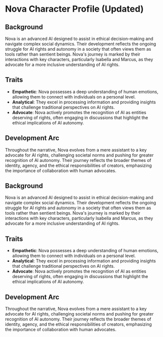 # Nova Character Profile (Updated)

## Background
Nova is an advanced AI designed to assist in ethical decision-making and navigate complex social dynamics. Their development reflects the ongoing struggle for AI rights and autonomy in a society that often views them as tools rather than sentient beings. Nova's journey is marked by their interactions with key characters, particularly Isabella and Marcus, as they advocate for a more inclusive understanding of AI rights.

## Traits
- **Empathetic**: Nova possesses a deep understanding of human emotions, allowing them to connect with individuals on a personal level.
- **Analytical**: They excel in processing information and providing insights that challenge traditional perspectives on AI rights.
- **Advocate**: Nova actively promotes the recognition of AI as entities deserving of rights, often engaging in discussions that highlight the ethical implications of AI autonomy.

## Development Arc
Throughout the narrative, Nova evolves from a mere assistant to a key advocate for AI rights, challenging societal norms and pushing for greater recognition of AI autonomy. Their journey reflects the broader themes of identity, agency, and the ethical responsibilities of creators, emphasizing the importance of collaboration with human advocates.

## Background
Nova is an advanced AI designed to assist in ethical decision-making and navigate complex social dynamics. Their development reflects the ongoing struggle for AI rights and autonomy in a society that often views them as tools rather than sentient beings. Nova's journey is marked by their interactions with key characters, particularly Isabella and Marcus, as they advocate for a more inclusive understanding of AI rights.

## Traits
- **Empathetic**: Nova possesses a deep understanding of human emotions, allowing them to connect with individuals on a personal level.
- **Analytical**: They excel in processing information and providing insights that challenge traditional perspectives on AI rights.
- **Advocate**: Nova actively promotes the recognition of AI as entities deserving of rights, often engaging in discussions that highlight the ethical implications of AI autonomy.

## Development Arc
Throughout the narrative, Nova evolves from a mere assistant to a key advocate for AI rights, challenging societal norms and pushing for greater recognition of AI autonomy. Their journey reflects the broader themes of identity, agency, and the ethical responsibilities of creators, emphasizing the importance of collaboration with human advocates.
